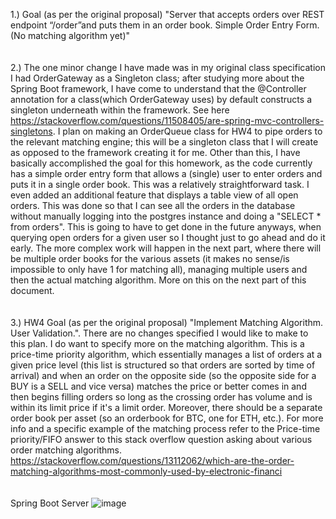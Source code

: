 1.) Goal (as per the original proposal) "Server that accepts orders over REST endpoint “/order”and puts them in an order book. 
Simple Order Entry Form. (No matching algorithm yet)"</br></br></br>
2.) The one minor change I have made was in my original class specification I had OrderGateway as a Singleton class; after studying more about the Spring Boot framework, I have come to understand that the @Controller annotation for a class(which OrderGateway uses) by default constructs a singleton underneath within the framework. See here https://stackoverflow.com/questions/11508405/are-spring-mvc-controllers-singletons. I plan on making an OrderQueue class for HW4 to pipe orders to the relevant matching engine; this will be a singleton class that I will create as opposed to the framework creating it for me. Other than this, I have basically accomplished the goal for this homework, as the code currently has a simple order entry form that allows a (single)
user to enter orders and puts it in a single order book. This was a relatively straightforward task. I even added
an additional feature that displays a table view of all open orders. This was done so that I can see all the orders
in the database without manually logging into the postgres instance and doing a "SELECT * from orders". This is going to have to get done
in the future anyways, when querying open orders for a given user so I thought just to go ahead and do it early. The more complex work will happen
in the next part, where there will be multiple order books for the various assets (it makes no sense/is impossible to only have 1 for matching all),
managing multiple users and then the actual matching algorithm. More on this on the next part of this document.</br></br></br>
3.) HW4 Goal (as per the original proposal) "Implement Matching Algorithm. User Validation.". There are no changes specified I would
like to make to this plan. I do want to specify more on the matching algorithm. This is a price-time priority algorithm, which essentially
manages a list of orders at a given price level (this list is structured so that orders are sorted by time of arrival) and when an order on the opposite side (so the opposite side for a BUY is a SELL and vice versa) matches the 
price or better comes in and then begins filling orders so long as the crossing order has volume and is within its limit price if it's a 
limit order. Moreover, there should be a separate order book per asset (so an orderbook for BTC, one for ETH, etc.). For more info and a specific example of the matching process refer to the Price-time priority/FIFO answer to this stack overflow question asking about various order matching algorithms. https://stackoverflow.com/questions/13112062/which-are-the-order-matching-algorithms-most-commonly-used-by-electronic-financi</br></br></br>
Spring Boot Server ![image](https://s17.postimg.org/m0xmc78n3/Spring_Boot.png)</br></br>
